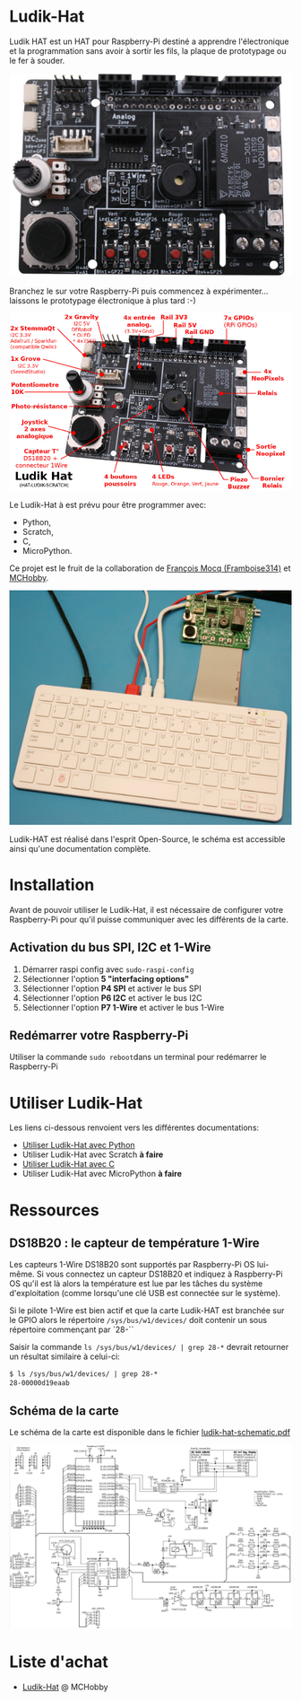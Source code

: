 # Ludik-Hat

Ludik HAT est un HAT pour Raspberry-Pi destiné a apprendre l'électronique et la programmation sans avoir à sortir les fils, la plaque de prototypage ou le fer à souder.

![Description du Ludik-Hat](docs/_static/HAT-LUDIK-SCRATCH-01.jpg)

Branchez le sur votre Raspberry-Pi puis commencez à expérimenter... laissons le prototypage électronique à plus tard :-)

![Ludik-Hat par l'exemple](docs/_static/HAT-LUDIK-SCRATCH-00.jpg)

Le Ludik-Hat à est prévu pour être programmer avec:
* Python,
* Scratch,
* C,
* MicroPython.

Ce projet est le fruit de la collaboration de [François Mocq (Framboise314)](https://www.framboise314.fr/bientot-une-carte-multifonction-pour-le-raspberry-pi/) et [MCHobby](https://shop.mchobby.be).

![Ludik-Hat par l'exemple](docs/_static/HAT-LUDIK-SCRATCH-02.jpg)

Ludik-HAT est réalisé dans l'esprit Open-Source, le schéma est accessible ainsi qu'une documentation complète.

# Installation

Avant de pouvoir utiliser le Ludik-Hat, il est nécessaire de configurer votre Raspberry-Pi pour qu'il puisse communiquer avec les différents de la carte.

## Activation du bus SPI, I2C et 1-Wire
1. Démarrer raspi config avec `sudo-raspi-config`
2. Sélectionner l'option __5 "interfacing options"__
 1. Sélectionner l'option __P4 SPI__ et activer le bus SPI
 2. Sélectionner l'option __P6 I2C__ et activer le bus I2C
 3. Sélectionner l'option __P7 1-Wire__ et activer le bus 1-Wire

## Redémarrer votre Raspberry-Pi

Utiliser la commande `sudo reboot`dans un terminal pour redémarrer le Raspberry-Pi

# Utiliser Ludik-Hat

Les liens ci-dessous renvoient vers les différentes documentations:
* [Utiliser Ludik-Hat avec Python](python/readme.md)
* Utiliser Ludik-Hat avec Scratch __à faire__
* [Utiliser Ludik-Hat avec C](c/readme.md)
* Utiliser Ludik-Hat avec MicroPython __à faire__

# Ressources
## DS18B20 : le capteur de température 1-Wire

Les capteurs 1-Wire DS18B20 sont supportés par Raspberry-Pi OS lui-même.
Si vous connectez un capteur DS18B20 et indiquez à Raspberry-Pi OS qu'il est là alors la température est lue par les tâches du système d'exploitation (comme lorsqu'une clé USB est connectée sur le système).

Si le pilote 1-Wire est bien actif et que la carte Ludik-HAT est branchée sur le GPIO alors le répertoire `/sys/bus/w1/devices/` doit  contenir un sous répertoire commençant par `28-``

Saisir la commande `ls /sys/bus/w1/devices/ | grep 28-*` devrait retourner un résultat similaire à celui-ci:

```
$ ls /sys/bus/w1/devices/ | grep 28-*
28-00000d19eaab
```

## Schéma de la carte

Le schéma de la carte est disponible dans le fichier [ludik-hat-schematic.pdf](docs/_static/ludik-hat-schematic.pdf)

![Schéma du Ludik-Hat](docs/_static/ludik-hat-schematic.jpg)

# Liste d'achat

* [Ludik-Hat](https://shop.mchobby.be/fr/pi-hats/2114-ludik-hat-un-hat-pour-decouvrir-l-electronique-et-la-programmation-sur-raspberry-pi-3232100021143.html) @ MCHobby
